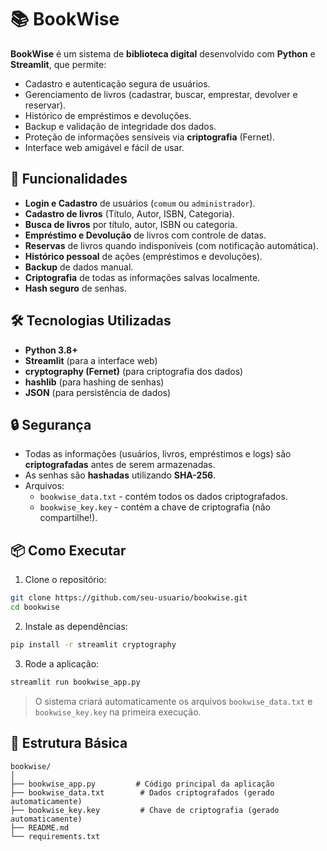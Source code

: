 
# 📚 BookWise

**BookWise** é um sistema de **biblioteca digital** desenvolvido com **Python** e **Streamlit**, que permite:
- Cadastro e autenticação segura de usuários.
- Gerenciamento de livros (cadastrar, buscar, emprestar, devolver e reservar).
- Histórico de empréstimos e devoluções.
- Backup e validação de integridade dos dados.
- Proteção de informações sensíveis via **criptografia** (Fernet).
- Interface web amigável e fácil de usar.

## 🚀 Funcionalidades

- **Login e Cadastro** de usuários (`comum` ou `administrador`).
- **Cadastro de livros** (Título, Autor, ISBN, Categoria).
- **Busca de livros** por título, autor, ISBN ou categoria.
- **Empréstimo e Devolução** de livros com controle de datas.
- **Reservas** de livros quando indisponíveis (com notificação automática).
- **Histórico pessoal** de ações (empréstimos e devoluções).
- **Backup** de dados manual.
- **Criptografia** de todas as informações salvas localmente.
- **Hash seguro** de senhas.

## 🛠️ Tecnologias Utilizadas

- **Python 3.8+**
- **Streamlit** (para a interface web)
- **cryptography (Fernet)** (para criptografia dos dados)
- **hashlib** (para hashing de senhas)
- **JSON** (para persistência de dados)

## 🔒 Segurança
- Todas as informações (usuários, livros, empréstimos e logs) são **criptografadas** antes de serem armazenadas.
- As senhas são **hashadas** utilizando **SHA-256**.
- Arquivos:
  - `bookwise_data.txt` - contém todos os dados criptografados.
  - `bookwise_key.key` - contém a chave de criptografia (não compartilhe!).

## 📦 Como Executar

1. Clone o repositório:

```bash
git clone https://github.com/seu-usuario/bookwise.git
cd bookwise
```

2. Instale as dependências:

```bash
pip install -r streamlit cryptography
```


3. Rode a aplicação:

```bash
streamlit run bookwise_app.py
```

> O sistema criará automaticamente os arquivos `bookwise_data.txt` e `bookwise_key.key` na primeira execução.

## 📝 Estrutura Básica

```plaintext
bookwise/
│
├── bookwise_app.py         # Código principal da aplicação
├── bookwise_data.txt        # Dados criptografados (gerado automaticamente)
├── bookwise_key.key         # Chave de criptografia (gerado automaticamente)
├── README.md
└── requirements.txt
```


